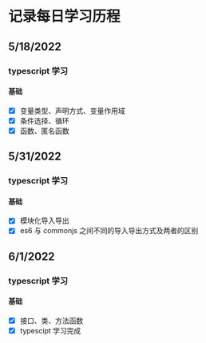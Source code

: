 # 记录每日学习历程
## 5/18/2022
### typescript 学习
#### 基础
- [x] 变量类型、声明方式、变量作用域
- [x] 条件选择、循环
- [x] 函数、匿名函数

## 5/31/2022
### typescript 学习
#### 基础
- [x] 模块化导入导出
- [x] es6 与 commonjs 之间不同的导入导出方式及两者的区别

## 6/1/2022
### typescript 学习
#### 基础
- [x] 接口、类、方法函数
- [x] typescipt 学习完成